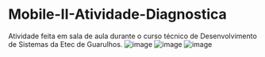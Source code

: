 # Mobile-II-Atividade-Diagnostica
Atividade feita em sala de aula durante o curso técnico de Desenvolvimento de Sistemas da Etec de Guarulhos.
![image](https://github.com/user-attachments/assets/99d9c638-20de-4e27-b224-13f34bc6f843)
![image](https://github.com/user-attachments/assets/f5435b46-ab58-429d-8f7d-d1aadc2e4329)
![image](https://github.com/user-attachments/assets/f7673bb6-70a0-450b-b8cb-068b22892526)
